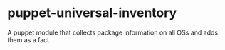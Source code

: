 # puppet-universal-inventory
A puppet module that collects package information on all OSs and adds them as a fact
